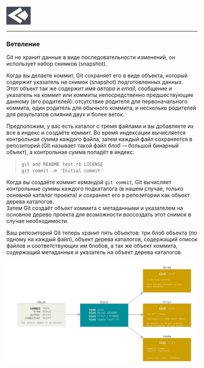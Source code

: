 [![Стрелка назад](./assets/test%20bitti.png)](./readme.md "К содержанию")

---
### Ветвление
Git не хранит данные в виде последовательности
изменений, он использует набор снимков (snapshot).

Когда вы делаете коммит, Git сохраняет его в виде объекта, который содержит указатель на
снимок (snapshot) подготовленных данных.  
Этот объект так же содержит *имя автора* и
*email*, сообщение и указатель на коммит или коммиты непосредственно предшествующие
данному (его родителей): отсутствие родителя для первоначального коммита, один
родитель для обычного коммита, и несколько родителей для результатов слияния двух и
более веток. 

Предположим, у вас есть каталог с тремя файлами и вы добавляете их все в индекс и
создаёте коммит. Во время индексации вычисляется контрольная сумма каждого файла, затем каждый файл сохраняется в репозиторий (Git
называет такой файл *блоб* — большой бинарный объект), а контрольная сумма попадёт в
индекс:
> `git add README test.rb LICENSE`  
`git commit -m 'Initial commit'`

Когда вы создаёте коммит командой `git commit`, Git вычисляет контрольные суммы каждого
подкаталога (в нашем случае, только основной каталог проекта) и сохраняет его в
репозитории как объект дерева каталогов.  
Затем Git создаёт объект коммита с
метаданными и указателем на основное дерево проекта для возможности воссоздать этот
снимок в случае необходимости.

Ваш репозиторий Git теперь хранит пять объектов: три блоб объекта (по одному на каждый
файл), объект дерева каталогов, содержащий список файлов и соответствующих им блобов,
а так же объект коммита, содержащий метаданные и указатель на объект дерева
каталогов.

[![Коммит и его дерево](./assets/3242424.png)](./readme.md "Коммит и его дерево")